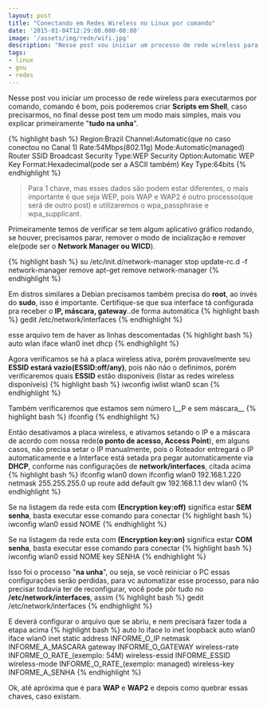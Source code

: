 ```yaml
---
layout: post
title: "Conectando em Redes Wireless no Linux por comando"
date: '2015-01-04T12:29:00.000-08:00'
image: '/assets/img/rede/wifi.jpg'
description: "Nesse post vou iniciar um processo de rede wireless para executarmos por comando."
tags:
- linux
- gnu
- redes
---
```


Nesse post vou iniciar um processo de rede wireless para executarmos por comando,  comando é bom, pois poderemos criar __Scripts em Shell__, caso precisarmos, no final desse post tem um modo mais simples, mais vou explicar primeiramente "__tudo na unha__".

{% highlight bash %}
Region:Brazil
Channel:Automatic(que no caso conectou no Canal 1)
Rate:54Mbps(802.11g)
Mode:Automatic(managed)
Router
SSID Broadcast
Security Type:WEP
Security Option:Automatic
WEP Key Format:Hexadecimal(pode ser a ASCII também)
Key Type:64bits
{% endhighlight %}

> Para 1 chave, mas esses dados são podem estar diferentes, o mais importante é que seja WEP, pois WAP e WAP2 é outro processo(que será de outro post) e utilizaremos o wpa_passphrase e wpa_supplicant.

Primeiramente temos de verificar se tem algum aplicativo gráfico rodando, se houver, precisamos parar, remover o modo de incialização e remover ele(pode ser o __Network Manager ou WICD__).

{% highlight bash %}
su
/etc/init.d/network-manager stop
update-rc.d -f network-manager remove
apt-get remove network-manager
{% endhighlight %}


Em distros similares a Debian precisamos também precisa do __root__, ao invés do __sudo__, isso é importante.
Certifique-se que sua interface tá configurada pra receber o __IP, máscara, gateway__..de forma automática
{% highlight bash %}
gedit /etc/network/interfaces
{% endhighlight %}


esse arquivo tem de haver as linhas descomentadas
{% highlight bash %}
auto wlan
iface wlan0 inet dhcp
{% endhighlight %}


Agora verificamos se há a placa wireless ativa, porém provavelmente seu __ESSID estará vazio(ESSID:off/any)__, pois não não o definimos, porém verificaremos quais __ESSID__ estão disponíveis (listar as redes wireless disponíveis)
{% highlight bash %}
iwconfig
iwlist wlan0 scan
{% endhighlight %}


Também verificaremos que estamos sem número I__P e sem máscara__
{% highlight bash %}
ifconfig
{% endhighlight %}


Então desativamos a placa wireless, e ativamos setando o IP e a máscara de acordo com nossa rede(__o ponto de acesso, Access Point__), em alguns casos, não precisa setar o IP manualmente, pois o Roteador entregará o IP automaticamente e a Interface está setada pra pegar automaticamente via __DHCP__, conforme nas configurações de __network/interfaces__, citada acima
{% highlight bash %}
ifconfig wlan0 down
ifconfig wlan0 192.168.1.220 netmask 255.255.255.0 up
route add default gw 192.168.1.1 dev wlan0
{% endhighlight %}


Se na listagem da rede esta com __(Encryption key:off)__ significa estar __SEM senha__, basta executar esse comando para conectar
{% highlight bash %}
iwconfig wlan0 essid NOME
{% endhighlight %}


Se na listagem da rede esta com __(Encryption key:on)__ significa estar __COM senha__, basta executar esse comando para conectar
{% highlight bash %}
iwconfig wlan0 essid NOME key SENHA
{% endhighlight %}


Isso foi o processo "__na unha__", ou seja, se você reiniciar o PC essas configurações serão perdidas, para vc automatizar esse processo, para não precisar todavia ter de reconfigurar, você pode pôr tudo no __/etc/network/interfaces__, assim
{% highlight bash %}
gedit /etc/network/interfaces
{% endhighlight %}


E deverá configurar o arquivo que se abriu, e nem precisará fazer toda a etapa acima
{% highlight bash %}
auto lo
iface lo inet loopback
auto wlan0
iface wlan0 inet static
address INFORME_O_IP
netmask INFORME_A_MASCARA
gateway INFORME_O_GATEWAY
wireless-rate INFORME_O_RATE_(exemplo: 54M)
wireless-essid INFORME_ESSID
wireless-mode INFORME_O_RATE_(exemplo: managed)
wireless-key INFORME_A_SENHA
{% endhighlight %}


Ok, até apróxima que é para __WAP__ e __WAP2__ e depois como quebrar essas chaves, caso existam.

<script async src="https://pagead2.googlesyndication.com/pagead/js/adsbygoogle.js"></script>

<!-- Informat -->
<ins class="adsbygoogle"
 style="display:block"
 data-ad-client="ca-pub-2838251107855362"
 data-ad-slot="2327980059"
 data-ad-format="auto"
 data-full-width-responsive="true"></ins>

<script>
(adsbygoogle = window.adsbygoogle || []).push({});
</script>



